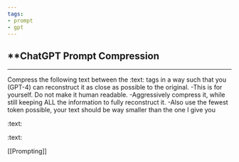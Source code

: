 ```yaml
---
tags:
- prompt
- gpt
---
```


## **ChatGPT Prompt Compression

---

Compress the following text between the :text: tags in a way such that you (GPT-4) can reconstruct it as close as possible to the original. -This is for yourself. Do not make it human readable. -Aggressively compress it, while still keeping ALL the information to fully reconstruct it. -Also use the fewest token possible, your text should be way smaller than the one I give you

:text:

:text:

[[Prompting]]